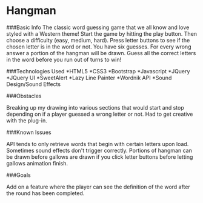 # Hangman
###Basic Info
The classic word guessing game that we all know and love styled with a Western theme! Start the game by hitting the play button. Then choose a difficulty (easy, medium, hard). Press letter buttons to see if the chosen letter is in the word or not. You have six guesses. For every wrong answer a portion of the hangman will be drawn. Guess all the correct letters in the word before you run out of turns to win!

###Technologies Used
*HTML5
*CSS3
*Bootstrap
*Javascript
*JQuery
*JQuery UI
*SweetAlert
*Lazy Line Painter
*Wordnik API
*Sound Design/Sound Effects

###Obstacles

Breaking up my drawing into various sections that would start and stop depending on if a player guessed a wrong letter or not. Had to get creative with the plug-in.

###Known Issues

API tends to only retrieve words that begin with certain letters upon load. Sometimes sound effects don't trigger correctly. Portions of hangman can be drawn before gallows are drawn if you click letter buttons before letting gallows animation finish.

###Goals

Add on a feature where the player can see the definition of the word after the round has been completed.




